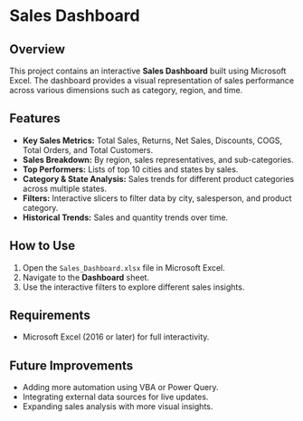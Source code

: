 # Sales Dashboard

## Overview
This project contains an interactive **Sales Dashboard** built using Microsoft Excel. The dashboard provides a visual representation of sales performance across various dimensions such as category, region, and time.

## Features
- **Key Sales Metrics:** Total Sales, Returns, Net Sales, Discounts, COGS, Total Orders, and Total Customers.
- **Sales Breakdown:** By region, sales representatives, and sub-categories.
- **Top Performers:** Lists of top 10 cities and states by sales.
- **Category & State Analysis:** Sales trends for different product categories across multiple states.
- **Filters:** Interactive slicers to filter data by city, salesperson, and product category.
- **Historical Trends:** Sales and quantity trends over time.

## How to Use
1. Open the `Sales_Dashboard.xlsx` file in Microsoft Excel.
2. Navigate to the **Dashboard** sheet.
3. Use the interactive filters to explore different sales insights.

## Requirements
- Microsoft Excel (2016 or later) for full interactivity.

## Future Improvements
- Adding more automation using VBA or Power Query.
- Integrating external data sources for live updates.
- Expanding sales analysis with more visual insights.


